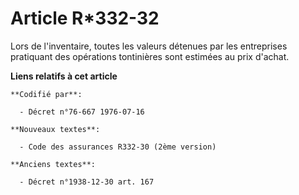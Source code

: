# Article R*332-32

Lors de l'inventaire, toutes les valeurs détenues par les entreprises pratiquant des opérations tontinières sont estimées au
prix d'achat.

**Liens relatifs à cet article**

	**Codifié par**:

	  - Décret n°76-667 1976-07-16

	**Nouveaux textes**:

	  - Code des assurances R332-30 (2ème version)

	**Anciens textes**:

	  - Décret n°1938-12-30 art. 167
